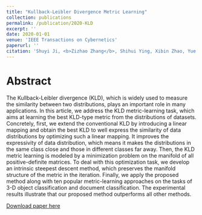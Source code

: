 ```yaml
---
title: "Kullback-Leibler Divergence Metric Learning"
collection: publications
permalink: /publication/2020-KLD
excerpt: ''
date: 2020-01-01
venue: 'IEEE Transactions on Cybernetics'
paperurl: ''
citation: 'Shuyi Ji, <b>Zizhao Zhang</b>, Shihui Ying, Xibin Zhao, Yue Gao. &quot;Kullback-Leibler Divergence Metric Learning&quot;. <i>IEEE Transactions on Cybernetics</i>, 2020.'
---
```

Abstract
===
The Kullback-Leibler divergence (KLD), which is widely used to measure the similarity between two distributions, plays an important role in many applications. In this article, we address the KLD metric-learning task, which aims at learning the best KLD-type metric from the distributions of datasets. Concretely, first, we extend the conventional KLD by introducing a linear mapping and obtain the best KLD to well express the similarity of data distributions by optimizing such a linear mapping. It improves the expressivity of data distribution, which means it makes the distributions in the same class close and those in different classes far away. Then, the KLD metric learning is modeled by a minimization problem on the manifold of all positive-definite matrices. To deal with this optimization task, we develop an intrinsic steepest descent method, which preserves the manifold structure of the metric in the iteration. Finally, we apply the proposed method along with ten popular metric-learning approaches on the tasks of 3-D object classification and document classification. The experimental results illustrate that our proposed method outperforms all other methods.

[Download paper here](https://ieeexplore.ieee.org/document/9151281)
